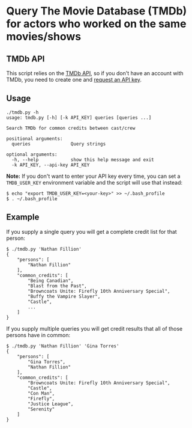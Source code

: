 # Query The Movie Database (TMDb) for actors who worked on the same movies/shows

## TMDb API
This script relies on the [TMDb API](https://www.themoviedb.org), so if you don't have an account with TMDb, you need to create one and [request an API key](https://www.themoviedb.org/settings/api).

## Usage

	./tmdb.py -h
	usage: tmdb.py [-h] [-k API_KEY] queries [queries ...]
	
	Search TMDb for common credits between cast/crew
	
	positional arguments:
	  queries               Query strings
	
	optional arguments:
	  -h, --help            show this help message and exit
	  -k API_KEY, --api-key API_KEY


**Note:** If you don't want to enter your API key every time, you can set a `TMDB_USER_KEY` environment variable and the script will use that instead:

	$ echo "export TMDB_USER_KEY=<your-key>" >> ~/.bash_profile
	$ . ~/.bash_profile

## Example

If you supply a single query you will get a complete credit list for that person:

	$ ./tmdb.py 'Nathan Fillion'
	{
	    "persons": [
	        "Nathan Fillion"
	    ],
	    "common_credits": [
	        "Being Canadian",
	        "Blast from the Past",
	        "Browncoats Unite: Firefly 10th Anniversary Special",
	        "Buffy the Vampire Slayer",
	        "Castle",
	        ...
	    ]
	}

If you supply multiple queries you will get credit results that all of those persons have in common:
	
	$ ./tmdb.py 'Nathan Fillion' 'Gina Torres'
	{
	    "persons": [
	        "Gina Torres",
	        "Nathan Fillion"
	    ],
	    "common_credits": [
	        "Browncoats Unite: Firefly 10th Anniversary Special",
	        "Castle",
	        "Con Man",
	        "Firefly",
	        "Justice League",
	        "Serenity"
	    ]
	}
